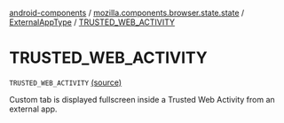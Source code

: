 [android-components](../../index.md) / [mozilla.components.browser.state.state](../index.md) / [ExternalAppType](index.md) / [TRUSTED_WEB_ACTIVITY](./-t-r-u-s-t-e-d_-w-e-b_-a-c-t-i-v-i-t-y.md)

# TRUSTED_WEB_ACTIVITY

`TRUSTED_WEB_ACTIVITY` [(source)](https://github.com/mozilla-mobile/android-components/blob/master/components/browser/state/src/main/java/mozilla/components/browser/state/state/CustomTabConfig.kt#L63)

Custom tab is displayed fullscreen inside a Trusted Web Activity from an external app.

